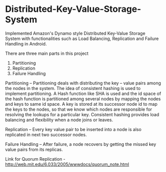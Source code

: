 # Distributed-Key-Value-Storage-System
Implemented Amazon's Dynamo style Distributed Key-Value Storage System with functionalities such as Load Balancing, Replication and Failure Handling in Android.

There are three main parts in this project 
1)	Partitioning 
2)	Replication
3)	Failure Handling

Partitioning – Partitioning deals with distributing the key – value pairs among the nodes in the system. The idea of consistent hashing is used to implement partitioning.
A Hash function like SHA is used and the id space of the hash function is partitioned among several nodes by mapping the nodes and keys to same id space.
A key is stored at its successor node id to map the keys to the nodes, so that we know which nodes are responsible for resolving the lookups for a particular key.
Consistent hashing provides load balancing and flexibility when a node joins or leaves. 

Replication – Every key value pair to be inserted into a node is also replicated in next two successor nodes.

Failure Handling – After failure, a node recovers by getting the missed key value pairs from its replicas.

Link for Quorum Replication - http://web.mit.edu/6.033/2005/wwwdocs/quorum_note.html

